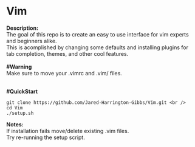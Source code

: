 # Vim <br />
<b>Description:<br /></b>
The goal of this repo is to create an easy to use interface for vim experts and beginners alike.<br />
This is acomplished by changing some defaults and installing plugins for tab completion, themes, and other cool features.<br />
<br />
<b>#Warning<br /></b>
Make sure to move your .vimrc and .vim/ files.<br />
<br />


<b>#QuickStart</b>
```
git clone https://github.com/Jared-Harrington-Gibbs/Vim.git <br />
cd Vim
./setup.sh 
```
<b>Notes:</b><br />
If installation fails move/delete existing .vim files.<br />
Try re-running the setup script.
